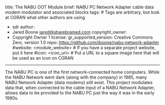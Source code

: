 title: The NABU OOT Module
brief: NABU PC Network Adapter cable data modem modulator and associated blocks
tags: # Tags are arbitrary, but look at CGRAN what other authors are using
  - sdr
author:
  - Jared Boone <jared@sharebrained.com>
copyright_owner:
  - Copyright Owner 1
license:
gr_supported_version: Creative Commons Zero, version 1.0
repo: https://github.com/jboone/nabu-network-adapter
#website: <module_website> # If you have a separate project website, put it here
#icon: <icon_url> # Put a URL to a square image here that will be used as an icon on CGRAN
---
The NABU PC is one of the first network-connected home computers. While the NABU Network went dark (along with the company) in 1985, many NABU Network Adapter (data modems) still exist.
This project modulates data that, when connected to the cable input of a NABU Network Adapter, allows data to be provided to the NABU PC just the way it was in the early 1980s.
